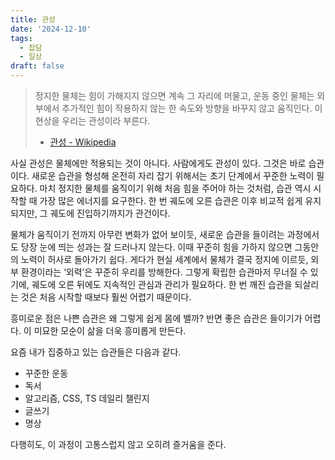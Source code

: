 ```yaml
---
title: 관성
date: '2024-12-10'
tags:
  - 잡담
  - 일상
draft: false
---
```


> 정지한 물체는 힘이 가해지지 않으면 계속 그 자리에 머물고, 운동 중인 물체는 외부에서 추가적인 힘이 작용하지 않는 한 속도와 방향을 바꾸지 않고 움직인다. 이 현상을 우리는 관성이라 부른다.
>
> - [관성 - Wikipedia](https://ko.wikipedia.org/wiki/%EA%B4%80%EC%84%B1)

사실 관성은 물체에만 적용되는 것이 아니다. 사람에게도 관성이 있다. 그것은 바로 습관이다. 새로운 습관을 형성해 온전히 자리 잡기 위해서는 초기 단계에서 꾸준한 노력이 필요하다. 마치 정지한 물체를 움직이기 위해 처음 힘을 주어야 하는 것처럼, 습관 역시 시작할 때 가장 많은 에너지를 요구한다. 한 번 궤도에 오른 습관은 이후 비교적 쉽게 유지되지만, 그 궤도에 진입하기까지가 관건이다.

물체가 움직이기 전까지 아무런 변화가 없어 보이듯, 새로운 습관을 들이려는 과정에서도 당장 눈에 띄는 성과는 잘 드러나지 않는다. 이때 꾸준히 힘을 가하지 않으면 그동안의 노력이 허사로 돌아가기 쉽다. 게다가 현실 세계에서 물체가 결국 정지에 이르듯, 외부 환경이라는 ‘외력’은 꾸준히 우리를 방해한다. 그렇게 확립한 습관마저 무너질 수 있기에, 궤도에 오른 뒤에도 지속적인 관심과 관리가 필요하다. 한 번 깨진 습관을 되살리는 것은 처음 시작할 때보다 훨씬 어렵기 때문이다.

흥미로운 점은 나쁜 습관은 왜 그렇게 쉽게 몸에 밸까? 반면 좋은 습관은 들이기가 어렵다. 이 미묘한 모순이 삶을 더욱 흥미롭게 만든다.

요즘 내가 집중하고 있는 습관들은 다음과 같다.

- 꾸준한 운동
- 독서
- 알고리즘, CSS, TS 데일리 챌린지
- 글쓰기
- 명상

다행히도, 이 과정이 고통스럽지 않고 오히려 즐거움을 준다.
